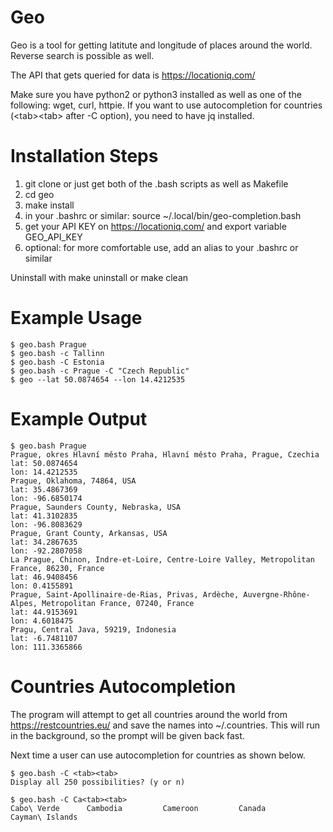 # Geo 

Geo is a tool for getting latitute and longitude of places around the world. Reverse search is possible as well.

The API that gets queried for data is https://locationiq.com/

Make sure you have python2 or python3 installed as well as one of the following: wget, curl, httpie. If you want to use autocompletion for countries (\<tab\>\<tab\> after -C option), you need to have jq installed.

# Installation Steps
1) git clone or just get both of the .bash scripts as well as Makefile
2) cd geo
3) make install
4) in your .bashrc or similar: source ~/.local/bin/geo-completion.bash
5) get your API KEY on https://locationiq.com/ and export variable GEO\_API\_KEY
6) optional: for more comfortable use, add an alias to your .bashrc or similar

Uninstall with make uninstall or make clean

# Example Usage
```
$ geo.bash Prague
$ geo.bash -c Tallinn
$ geo.bash -C Estonia
$ geo.bash -c Prague -C "Czech Republic"
$ geo --lat 50.0874654 --lon 14.4212535
```

# Example Output
```
$ geo.bash Prague
Prague, okres Hlavní město Praha, Hlavní město Praha, Prague, Czechia
lat: 50.0874654
lon: 14.4212535
Prague, Oklahoma, 74864, USA
lat: 35.4867369
lon: -96.6850174
Prague, Saunders County, Nebraska, USA
lat: 41.3102835
lon: -96.8083629
Prague, Grant County, Arkansas, USA
lat: 34.2867635
lon: -92.2807058
La Prague, Chinon, Indre-et-Loire, Centre-Loire Valley, Metropolitan France, 86230, France
lat: 46.9408456
lon: 0.4155891
Prague, Saint-Apollinaire-de-Rias, Privas, Ardèche, Auvergne-Rhône-Alpes, Metropolitan France, 07240, France
lat: 44.9153691
lon: 4.6018475
Pragu, Central Java, 59219, Indonesia
lat: -6.7481107
lon: 111.3365866
```

# Countries Autocompletion

The program will attempt to get all countries around the world from https://restcountries.eu/ and save the names into ~/.countries. This will run in the background, so the prompt will be given back fast.

Next time a user can use autocompletion for countries as shown below.

```
$ geo.bash -C <tab><tab>
Display all 250 possibilities? (y or n)

$ geo.bash -C Ca<tab><tab>
Cabo\ Verde      Cambodia         Cameroon         Canada           Cayman\ Islands
```
